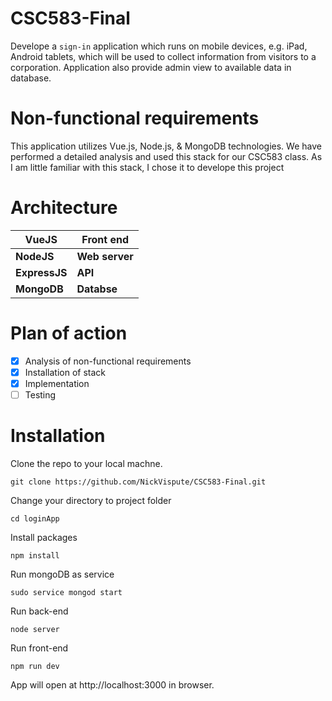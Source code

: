 # CSC583-Final

Develope a `sign-in` application which runs on mobile devices, e.g. iPad, Android tablets, which will be used to collect information from visitors to a corporation. Application also provide admin view to
available data in database.

# Non-functional requirements

This application utilizes Vue.js, Node.js, &amp; MongoDB technologies. We have performed a detailed analysis and used this stack for our CSC583 class. As I am little familiar with this stack, I chose it to
develope this project

# Architecture
| VueJS |	Front end |
| ----- | --------- |
| **NodeJS** |	**Web server** |
| **ExpressJS**	| **API** |
| **MongoDB**	| **Databse** |

# Plan of action

- [x] Analysis of non-functional requirements
- [x] Installation of stack
- [x] Implementation
- [ ] Testing

# Installation

Clone the repo to your local machne.

`git clone https://github.com/NickVispute/CSC583-Final.git`

Change your directory to project folder

`cd loginApp`

Install packages

`npm install`

Run mongoDB as service

`sudo service mongod start`

Run back-end

`node server`

Run front-end

`npm run dev`

App will open at http://localhost:3000 in browser.
